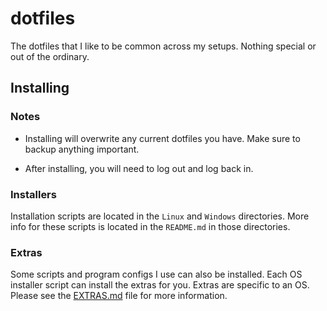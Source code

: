 # dotfiles

The dotfiles that I like to be common across my setups.
Nothing special or out of the ordinary.

## Installing

### Notes

* Installing will overwrite any current dotfiles you have. Make sure to backup
anything important.

* After installing, you will need to log out and log back in.

### Installers

Installation scripts are located in the `Linux` and `Windows` directories. More
info for these scripts is located in the `README.md` in those directories.

### Extras

Some scripts and program configs I use can also be installed. Each OS installer
script can install the extras for you. Extras are specific to an OS. Please see
the [EXTRAS.md](EXTRAS.md) file for more information.
